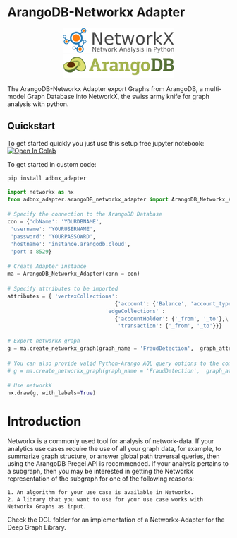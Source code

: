 # ArangoDB-Networkx Adapter

<center>
<img src="examples/assets/logos/networkx_logo.svg" width=50% >
</center>
<center>
<img src="examples/assets/logos/ArangoDB_logo.png" width=50% >
</center>

The ArangoDB-Networkx Adapter export Graphs from ArangoDB, a multi-model Graph Database into NetworkX, the swiss army knife for graph analysis with python.


##  Quickstart

To get started quickly you just use this setup free jupyter notebook: <a href="https://colab.research.google.com/github/arangoml/networkx-adapter/blob/master/examples/ArangoDB_NetworkxAdapter.ipynb" target="_parent"><img src="https://colab.research.google.com/assets/colab-badge.svg" alt="Open In Colab"/></a>

To get started in custom code:
```bash
pip install adbnx_adapter
```

``` python
import networkx as nx
from adbnx_adapter.arangoDB_networkx_adapter import ArangoDB_Networkx_Adapter

# Specify the connection to the ArangoDB Database
con = {'dbName': 'YOURDBNAME',
 'username': 'YOURUSERNAME',
 'password': 'YOURPASSOWRD',
 'hostname': 'instance.arangodb.cloud',
 'port': 8529}

# Create Adapter instance
ma = ArangoDB_Networkx_Adapter(conn = con)

# Specify attributes to be imported
attributes = { 'vertexCollections':
                                  {'account': {'Balance', 'account_type', 'customer_id', 'rank'}},\
                               'edgeCollections' :
                                  {'accountHolder': {'_from', '_to'},\
                                   'transaction': {'_from', '_to'}}}

# Export networkX graph                                  
g = ma.create_networkx_graph(graph_name = 'FraudDetection',  graph_attributes = attributes)

# You can also provide valid Python-Arango AQL query options to the command above, like such:
# g = ma.create_networkx_graph(graph_name = 'FraudDetection',  graph_attributes = attributes, ttl=1000, stream=True)

# Use networkX
nx.draw(g, with_labels=True)
```

# Introduction

Networkx is a commonly used tool for analysis of network-data. If your analytics use cases require the use of all your graph data, for example, to summarize graph structure, or answer global path traversal queries, then using the ArangoDB Pregel API is recommended. If your analysis pertains to a subgraph, then you may be interested in getting the Networkx representation of the subgraph for one of the following reasons:

    1. An algorithm for your use case is available in Networkx.
    2. A library that you want to use for your use case works with Networkx Graphs as input.


Check the DGL folder for an implementation of a Networkx-Adapter for the Deep Graph Library.
